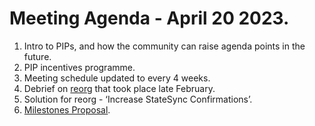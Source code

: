 # Meeting Agenda - April 20 2023.

1. Intro to PIPs, and how the community can raise agenda points in the future.
2. PIP incentives programme.
3. Meeting schedule updated to every 4 weeks.
4. Debrief on [reorg](https://polygonscan.com/block/39599624/f?hash=0x0b7e6c5e9fbae3e2dbd114e4836b52ffb1211820bf62bbbd3ddf859dd07c0fe1) that took place late February.
5. Solution for reorg - ‘Increase StateSync Confirmations’.
6. [Milestones Proposal](https://forum.polygon.technology/t/proposal-improved-ux-with-milestones-for-polygon-pos/11534).
